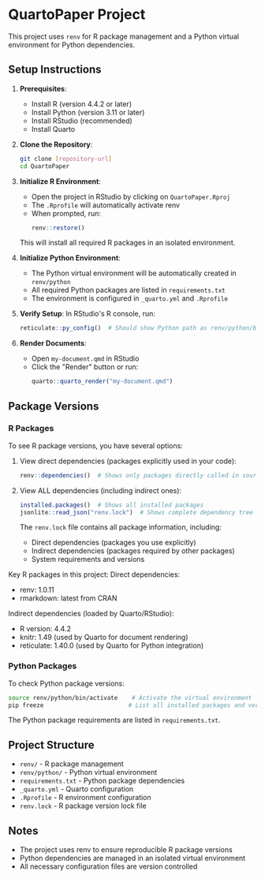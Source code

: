 # QuartoPaper Project

This project uses `renv` for R package management and a Python virtual environment for Python dependencies.

## Setup Instructions

1. **Prerequisites**:
   - Install R (version 4.4.2 or later)
   - Install Python (version 3.11 or later)
   - Install RStudio (recommended)
   - Install Quarto

2. **Clone the Repository**:
   ```bash
   git clone [repository-url]
   cd QuartoPaper
   ```

3. **Initialize R Environment**:
   - Open the project in RStudio by clicking on `QuartoPaper.Rproj`
   - The `.Rprofile` will automatically activate renv
   - When prompted, run:
     ```r
     renv::restore()
     ```
   This will install all required R packages in an isolated environment.

4. **Initialize Python Environment**:
   - The Python virtual environment will be automatically created in `renv/python`
   - All required Python packages are listed in `requirements.txt`
   - The environment is configured in `_quarto.yml` and `.Rprofile`

5. **Verify Setup**:
   In RStudio's R console, run:
   ```r
   reticulate::py_config()  # Should show Python path as renv/python/bin/python
   ```

6. **Render Documents**:
   - Open `my-document.qmd` in RStudio
   - Click the "Render" button or run:
     ```r
     quarto::quarto_render("my-document.qmd")
     ```

## Package Versions

### R Packages
To see R package versions, you have several options:

1. View direct dependencies (packages explicitly used in your code):
   ```r
   renv::dependencies()  # Shows only packages directly called in source files
   ```

2. View ALL dependencies (including indirect ones):
   ```r
   installed.packages()  # Shows all installed packages
   jsonlite::read_json("renv.lock")  # Shows complete dependency tree
   ```

   The `renv.lock` file contains all package information, including:
   - Direct dependencies (packages you use explicitly)
   - Indirect dependencies (packages required by other packages)
   - System requirements and versions

Key R packages in this project:
Direct dependencies:
- renv: 1.0.11
- rmarkdown: latest from CRAN

Indirect dependencies (loaded by Quarto/RStudio):
- R version: 4.4.2
- knitr: 1.49 (used by Quarto for document rendering)
- reticulate: 1.40.0 (used by Quarto for Python integration)

### Python Packages
To check Python package versions:
```bash
source renv/python/bin/activate    # Activate the virtual environment
pip freeze                        # List all installed packages and versions
```
The Python package requirements are listed in `requirements.txt`.

## Project Structure
- `renv/` - R package management
- `renv/python/` - Python virtual environment
- `requirements.txt` - Python package dependencies
- `_quarto.yml` - Quarto configuration
- `.Rprofile` - R environment configuration
- `renv.lock` - R package version lock file

## Notes
- The project uses renv to ensure reproducible R package versions
- Python dependencies are managed in an isolated virtual environment
- All necessary configuration files are version controlled 